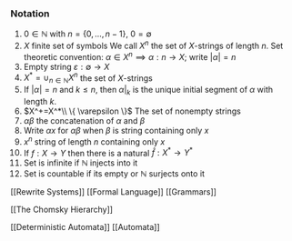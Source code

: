 ### Notation
1. $0\in\mathbb{N}$ with $n=\{ 0,\dots,n-1 \}$, $0=\emptyset$
2. $X$ finite set of symbols
   We call $X^n$ the set of $X$-strings of length $n$.
   Set theoretic convention:
   $\alpha\in X^n\implies \alpha:n\to X$; write $|\alpha|=n$
3. Empty string $\varepsilon : \emptyset\to X$
4. $X^*=\cup_{n\in \mathbb{N}}X^n$ the set of $X$-strings
5. If $|\alpha|=n$ and $k\leq n$, then $\alpha|_{k}$ is the unique initial segment of $\alpha$ with length $k$.
6. $X^+=X^*\\ \{ \varepsilon \}$ The set of nonempty strings
7. $\alpha \beta$ the concatenation of $\alpha$ and $\beta$ 
8. Write $\alpha x$ for $\alpha \beta$ when $\beta$ is string containing only $x$ 
9. $x^n$ string of length $n$ containing only $x$ 
10. If $f:X\to Y$ then there is a natural $\hat{f}:X^*\to Y^*$
11. Set is infinite if $\mathbb{N}$ injects into it
12. Set is countable if its empty or $\mathbb{N}$ surjects onto it

[[Rewrite Systems]]
[[Formal Language]]
[[Grammars]]

[[The Chomsky Hierarchy]]


[[Deterministic Automata]]
[[Automata]]